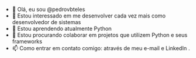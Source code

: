 - 👋 Olá, eu sou @pedrovbteles
- 👀 Estou interessado em me desenvolver cada vez mais como desenvolvedor de sistemas
- 🌱 Estou aprendendo atualmente Python
- 💞️ Estou procurando colaborar em projetos que utilizem Python e seus frameworks
- 📫 Como entrar em contato comigo: através de meu e-mail e LinkedIn
.

<!---
pedrovbteles/pedrovbteles is a ✨ special ✨ repository because its `README.md` (this file) appears on your GitHub profile.
You can click the Preview link to take a look at your changes--->
